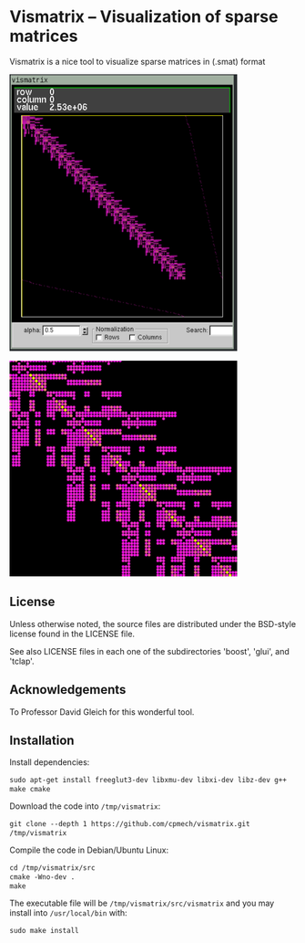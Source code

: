 # Vismatrix &ndash; Visualization of sparse matrices

Vismatrix is a nice tool to visualize sparse matrices in (.smat) format

<div id="container">
<p><img src="figs/fig01.png" width="400"></p>
<p><img src="figs/fig02.png" width="400"></p>
</div>

## License

Unless otherwise noted, the source files are distributed under the BSD-style license found in the
LICENSE file.

See also LICENSE files in each one of the subdirectories 'boost', 'glui', and 'tclap'.

## Acknowledgements

To Professor David Gleich for this wonderful tool.

## Installation

Install dependencies:
```
sudo apt-get install freeglut3-dev libxmu-dev libxi-dev libz-dev g++ make cmake
```

Download the code into `/tmp/vismatrix`:
```
git clone --depth 1 https://github.com/cpmech/vismatrix.git /tmp/vismatrix
```

Compile the code in Debian/Ubuntu Linux:
```
cd /tmp/vismatrix/src
cmake -Wno-dev .
make
```

The executable file will be `/tmp/vismatrix/src/vismatrix` and you may install into `/usr/local/bin` with:
```
sudo make install
```
